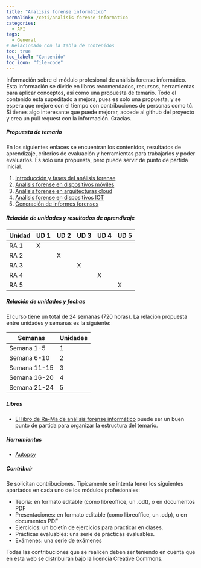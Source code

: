 ```yaml
---
title: "Analisis forense informático"
permalink: /ceti/analisis-forense-informatico
categories:
  - AFI
tags:
  - General
# Relacionado con la tabla de contenidos
toc: true
toc_label: "Contenido"
toc_icon: "file-code"
---
```


Información sobre el módulo profesional de análisis forense informático. Esta información se divide en libros recomendados, recursos, herramientas para aplicar conceptos, así como una propuesta de temario. Todo el contenido está supeditado a mejora, pues es solo una propuesta, y se espera que mejore con el tiempo con contribuciones de personas como tú. Si tienes algo interesante que puede mejorar, accede al github del proyecto y crea un pull request con la información. Gracias.

##### Propuesta de temario

En los siguientes enlaces se encuentran los contenidos, resultados de aprendizaje, criterios de evaluación y herramientas para trabajarlos y poder evaluarlos. Es solo una propuesta, pero puede servir de punto de partida inicial.

1. [Introducción y fases del análisis forense](/ceti/analisis-forense-informatico/introduccion-y-fases-del-analisis-forense)
2. [Análisis forense en dispositivos móviles](/ceti/analisis-forense-informatico/analisis-forense-en-dispositivos-moviles)
3. [Análisis forense en arquitecturas cloud](/ceti/analisis-forense-informatico/analisis-forense-en-arquitecturas-cloud)
4. [Análisis forense en dispositivos IOT](/ceti/analisis-forense-informatico/analisis-forense-en-dispositivos-iot)
5. [Generación de informes forenses](/ceti/analisis-forense-informatico/generacion-de-informes-forenses)

##### Relación de unidades y resultados de aprendizaje

| Unidad | UD 1 | UD 2 | UD 3 | UD 4 | UD 5 |
| ------ | ---- | ---- | ---- | ---- | ---- |
| RA 1   | X    |      |      |      |      |
| RA 2   |      | X    |      |      |      |
| RA 3   |      |      | X    |      |      |
| RA 4   |      |      |      | X    |      |
| RA 5   |      |      |      |      | X    |

##### Relación de unidades y fechas

El curso tiene un total de 24 semanas (720 horas). La relación propuesta entre unidades y semanas es la siguiente:

| Semanas      | Unidades |
| ------------ | -------- |
| Semana 1-5   | 1        |
| Semana 6-10  | 2        |
| Semana 11-15 | 3        |
| Semana 16-20 | 4        |
| Semana 21-24 | 5        |

##### Libros

- [El libro de Ra-Ma de análisis forense informático](https://www.ra-ma.es/libro/analisis-forense-informatico_132720/) puede ser un buen punto de partida para organizar la estructura del temario.

##### Herramientas

- [Autopsy](https://www.autopsy.com/)

##### Contribuir

Se solicitan contribuciones. Típicamente se intenta tener los siguientes apartados en cada uno de los módulos profesionales:

- Teoría: en formato editable (como libreoffice, un .odt), o en documentos PDF
- Presentaciones: en formato editable (como libreoffice, un .odp), o en documentos PDF
- Ejercicios: un boletín de ejercicios para practicar en clases.
- Prácticas evaluables: una serie de prácticas evaluables.
- Exámenes: una serie de exámenes

Todas las contribuciones que se realicen deben ser teniendo en cuenta que en esta web se distribuirán bajo la licencia Creative Commons.
